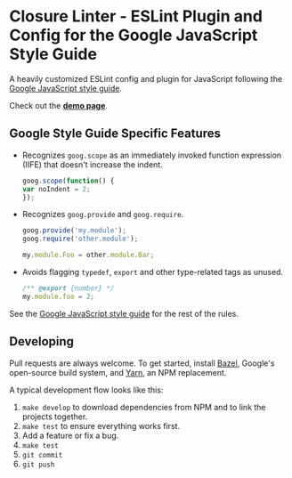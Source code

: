 # Closure Linter - ESLint Plugin and Config for the Google JavaScript Style Guide


A heavily customized ESLint config and plugin for JavaScript following
the
[Google JavaScript style guide](https://google.github.io/styleguide/jsguide.html).

Check out the [**demo page**](https://google.github.io/eslint-closure/).

## Google Style Guide Specific Features

- Recognizes `goog.scope` as an immediately invoked function expression (IIFE)
  that doesn't increase the indent.

  ```javascript
  goog.scope(function() {
  var noIndent = 2;
  });
  ```
  
- Recognizes `goog.provide` and `goog.require`.

  ```javascript
  goog.provide('my.module');
  goog.require('other.module');
  
  my.module.Foo = other.module.Bar;
  ```

- Avoids flagging `typedef`, `export` and other type-related tags as unused.

  ```javascript
  /** @export {number} */
  my.module.foo = 2;
  ```
  
See the
[Google JavaScript style guide](https://google.github.io/styleguide/jsguide.html) for
the rest of the rules.

## Developing

Pull requests are always welcome.  To get started,
install [Bazel](https://bazel.build/), Google's open-source build system,
and [Yarn](https://yarnpkg.com/en/), an NPM replacement.

A typical development flow looks like this:

1.  `make develop` to download dependencies from NPM and to link the projects together.
2.  `make test` to ensure everything works first.
3.  Add a feature or fix a bug.
4.  `make test`
5.  `git commit`
6.  `git push`


